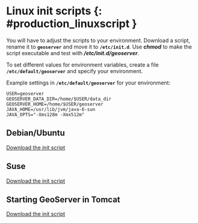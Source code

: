 # Linux init scripts {: #production_linuxscript }

You will have to adjust the scripts to your environment. Download a script, rename it to **`geoserver`** and move it to **`/etc/init.d`**. Use ***chmod*** to make the script executable and test with ***/etc/init.d/geoserver***.

To set different values for environment variables, create a file **`/etc/default/geoserver`** and specify your environment.

Example settings in **`/etc/default/geoserver`** for your environment:

    USER=geoserver
    GEOSERVER_DATA_DIR=/home/$USER/data_dir
    GEOSERVER_HOME=/home/$USER/geoserver
    JAVA_HOME=/usr/lib/jvm/java-6-sun
    JAVA_OPTS="-Xms128m -Xmx512m"

## Debian/Ubuntu

[Download the init script](scripts/geoserver_deb)

## Suse

[Download the init script](scripts/geoserver_suse)

## Starting GeoServer in Tomcat

[Download the init script](scripts/geoserver_tomcat)
